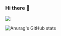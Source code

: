 ### Hi there 👋


<img src="https://img.shields.io/badge/Python-3776AB?style=for-the-badge&logo=Python&logoColor=white">


![Anurag's GitHub stats](https://github-readme-stats.vercel.app/api?username=plashdof&show_icons=true&theme=radical)

<!--
**plashdof/plashdof** is a ✨ _special_ ✨ repository because its `README.md` (this file) appears on your GitHub profile.



Here are some ideas to get you started:

- 🔭 I’m currently working on ...
- 🌱 I’m currently learning ...
- 👯 I’m looking to collaborate on ...
- 🤔 I’m looking for help with ...
- 💬 Ask me about ...
- 📫 How to reach me: ...
- 😄 Pronouns: ...
- ⚡ Fun fact: ...
-->
